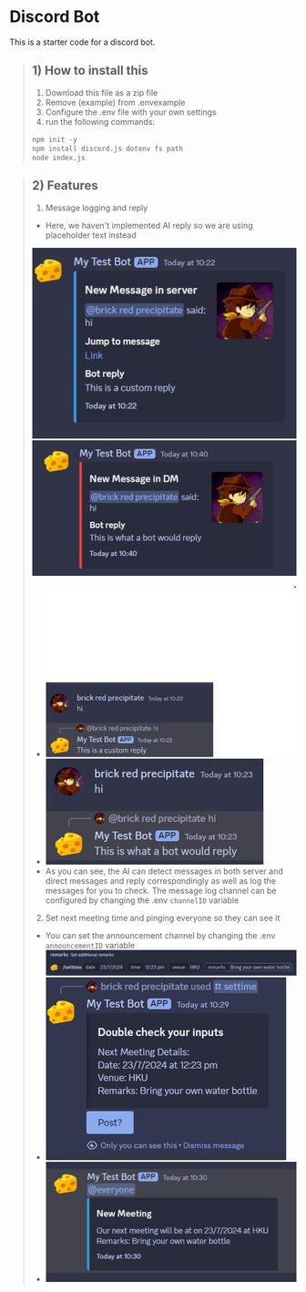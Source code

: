 # Discord Bot
This is a starter code for a discord bot. 
> ## 1) How to install this
> 1. Download this file as a zip file
> 2. Remove (example) from .envexample
> 3. Configure the .env file with your own settings
> 4. run the following commands:
>   ```console
>   npm init -y
>   npm install discord.js dotenv fs path
>   node index.js 
>  ```

> ## 2) Features 
> 1. Message logging and reply
> - Here, we haven't implemented AI reply so we are using placeholder text instead
> 
>  ![Msg log](./img/serverlog.png)
>  ![Msg log](./img/dmlog.png)
>  - ![Reply](./img/servermsg-1.png)
>  - ![Reply](./img/directmessages.png)
> - As you can see, the AI can detect messages in both server and direct messages and reply correspondingly as well as log the messages for you to check. The message log channel can be configured by changing the .env `channelID` variable
> 2. Set next meeting time and pinging everyone so they can see it
> - You can set the announcement channel by changing the .env `announcementID` variable
> ![Command example](/img/cmd-example.png)
> - ![](/img/cmdprompt.png)
> - ![](/img/announcements.png)
